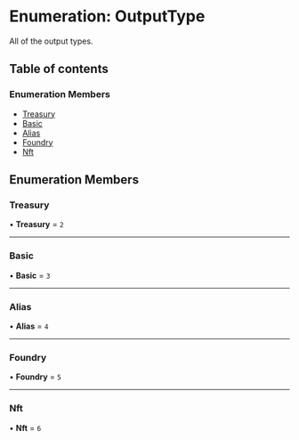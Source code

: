 # Enumeration: OutputType

All of the output types.

## Table of contents

### Enumeration Members

- [Treasury](OutputType.md#treasury)
- [Basic](OutputType.md#basic)
- [Alias](OutputType.md#alias)
- [Foundry](OutputType.md#foundry)
- [Nft](OutputType.md#nft)

## Enumeration Members

### Treasury

• **Treasury** = ``2``

___

### Basic

• **Basic** = ``3``

___

### Alias

• **Alias** = ``4``

___

### Foundry

• **Foundry** = ``5``

___

### Nft

• **Nft** = ``6``
